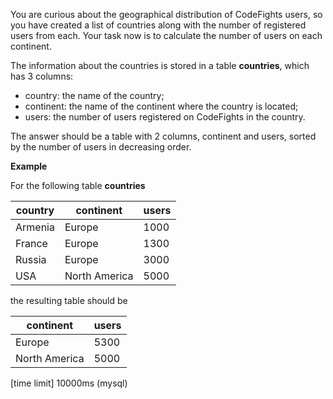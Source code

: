 You are curious about the geographical distribution of CodeFights users, so you have created a list of countries along with the number of registered users from each. Your task now is to calculate the number of users on each continent.

The information about the countries is stored in a table __countries__, which has 3 columns:

* country: the name of the country;
* continent: the name of the continent where the country is located;
* users: the number of users registered on CodeFights in the country.

The answer should be a table with 2 columns, continent and users, sorted by the number of users in decreasing order.

__Example__

For the following table __countries__

|country	|continent|users|
|---|---|---|
|Armenia	|Europe	|1000|
|France|	Europe	|1300|
|Russia	|Europe	|3000|
|USA|	North America|	5000|

the resulting table should be

|continent|	users|
|---|---|
|Europe|	5300|
|North America	|5000|

[time limit] 10000ms (mysql)
